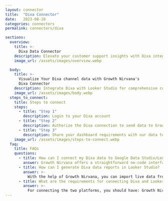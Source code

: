 ```yaml
---
layout: connector
title:  "Dixa Connector"
date:   2023-08-10
categories: connectors
permalink: connectors/dixa

sections:
  overview:
    title: >-
      Dixa Data Connector
    description: Elevate your customer support insights with Dixa integration. Seamlessly merge customer interaction data from Dixa with Looker Studio's analytical capabilities, unlocking insights that shape customer support strategies, agent performance, and operational excellence.
    image_url: /assets/images/overview.webp

  body:
    title: >-
      Visualize Your Dixa channel data with Growth Nirvana's
      Dixa Connector
    description: Integrate Dixa with Looker Studio for comprehensive customer support analytics that guide your support strategies.
    image_url: /assets/images/body.webp
  steps_to_connect:
    title: Steps to connect
    steps:
      - title: "Step 1"
        description: Login to your Dixa account
      - title: "Step 2"
        description: Authorize the Dixa connection to send data to Growth Nirvana
      - title: "Step 3"
        description: Share your dashboard requirements with our data team. We will build the report for you.
    image_url: /assets/images/steps-to-connect.webp
  faq:
    title: FAQs
    questions:
      - title: How can I connect my Dixa data to Google Data Studio/Looker Studio?
        answer: Growth Nirvana offers a straightforward no-code interface to connect to Dixa data sources.
      - title: How can I generate Dixa data reports in Looker Studio?
        answer: >-
          With the help of Growth Nirvana, you can import live data from Dixa into Looker Studio. These data can be viewed in charts, tables, and dashboards to generate branded reports that can be shared instantly.
      - title: What are the requirements for connecting Dixa and Looker Studio?
        answer: >-
          For connecting the two platforms, you should have: Growth Nirvana Account and Dixa Ads Account
---
```

